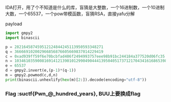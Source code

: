 <!--more-->

IDA打开，用了个不知道是什么的库，盲猜是大整数，一个16进制数，一个10进制大数，一个65537，一个pow带模函数，盲猜RSA，直接yafu分解

payload

```python
import gmpy2
import binascii

p = 282164587459512124844245113950593348271
q = 366669102002966856876605669837014229419
c = 0xad939ff59f6e70bcbfad406f2494993757eee98b91bc244184a377520d06fc35
n = 103461035900816914121390101299049044413950405173712170434161686539878160984549
e = 65537
d = gmpy2.invert(e,(p-1)*(q-1))
m = gmpy2.powmod(c,d,n)
print(binascii.unhexlify(hex(m)[2:]).decode(encoding="utf-8"))

```

### Flag :suctf{Pwn_@_hundred_years}, BUU上要换成flag


